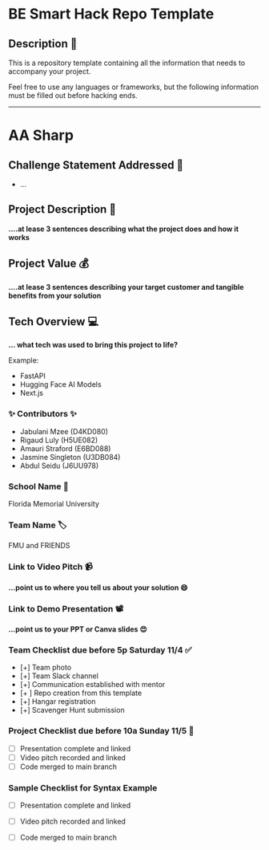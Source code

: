 # BE Smart Hack Repo Template

## Description 🚨 
This is a repository template containing all the information that needs to accompany your project.

Feel free to use any languages or frameworks, but the following information must be filled out before hacking ends.
___________
# AA Sharp

## Challenge Statement Addressed 🎯
* ...

## Project Description 🤯
**....at lease 3 sentences describing what the project does and how it works**

## Project Value 💰
**....at lease 3 sentences describing your target customer and tangible benefits from your solution**


## Tech Overview 💻
**... what tech was used to bring this project to life?**

Example:
* FastAPI
* Hugging Face AI Models
* Next.js


### ✨ Contributors ✨
* Jabulani Mzee (D4KD080)
* Rigaud Luly (H5UE082)
* Amauri Straford (E6BD088)
* Jasmine Singleton (U3DB084)
* Abdul Seidu (J6UU978)

### School Name 🏫
Florida Memorial University

### Team Name 🏷
FMU and FRIENDS

### Link to Video Pitch 📹
**...point us to where you tell us about your solution 😄**

### Link to Demo Presentation 📽
**...point us to your PPT or Canva slides 😍**

### Team Checklist due before 5p Saturday 11/4 ✅
- [+] Team photo
- [+] Team Slack channel
- [+] Communication established with mentor
- [+ ] Repo creation from this template
- [+] Hangar registration
- [+] Scavenger Hunt submission

### Project Checklist due before 10a Sunday 11/5 🏁
- [ ] Presentation complete and linked
- [ ] Video pitch recorded and linked
- [ ] Code merged to main branch

### Sample Checklist for Syntax Example 
- [ ] Presentation complete and linked
- [ ] Video pitch recorded and linked
- [ ] Code merged to main branch

